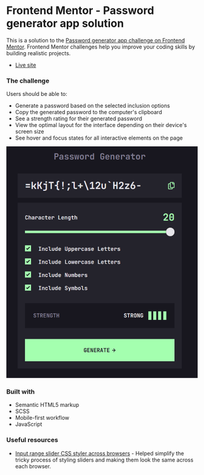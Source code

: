 # Frontend Mentor - Password generator app solution

This is a solution to the [Password generator app challenge on Frontend Mentor](https://www.frontendmentor.io/challenges/password-generator-app-Mr8CLycqjh). Frontend Mentor challenges help you improve your coding skills by building realistic projects. 

- [Live site](https://fem-password-gen.netlify.app/)

### The challenge

Users should be able to:

- Generate a password based on the selected inclusion options
- Copy the generated password to the computer's clipboard
- See a strength rating for their generated password
- View the optimal layout for the interface depending on their device's screen size
- See hover and focus states for all interactive elements on the page

![](./screenshot.PNG)

### Built with

- Semantic HTML5 markup
- SCSS
- Mobile-first workflow
- JavaScript

### Useful resources

- [Input range slider CSS styler across browsers](https://toughengineer.github.io/demo/slider-styler/slider-styler.html) - Helped simplify the tricky process of styling sliders and making them look the same across each browser.

